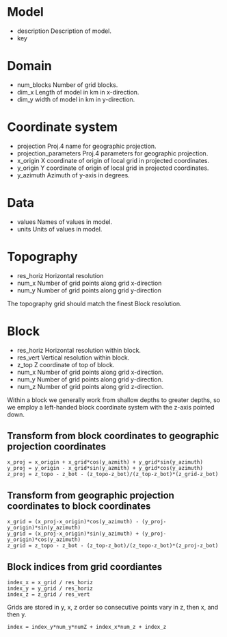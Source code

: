 # Model
* description Description of model.
* key 

# Domain
* num_blocks Number of grid blocks.
* dim_x Length of model in km in x-direction.
* dim_y width of model in km in y-direction.

# Coordinate system
* projection Proj.4 name for geographic projection.
* projection_parameters Proj.4 parameters for geographic projection.
* x_origin X coordinate of origin of local grid in projected coordinates.
* y_origin Y coordinate of origin of local grid in projected coordinates.
* y_azimuth Azimuth of y-axis in degrees.

# Data
* values Names of values in model.
* units Units of values in model.

# Topography
* res_horiz Horizontal resolution
* num_x Number of grid points along grid x-direction 
* num_y Number of grid points along grid y-direction

The topography grid should match the finest Block resolution.

# Block
* res_horiz Horizontal resolution within block.
* res_vert Vertical resolution within block.
* z_top Z coordinate of top of block.
* num_x Number of grid points along grid x-direction.
* num_y Number of grid points along grid y-direction.
* num_z Number of grid points along grid z-direction.

Within a block we generally work from shallow depths to greater
depths, so we employ a left-handed block coordinate system with the
z-axis pointed down.

## Transform from block coordinates to geographic projection coordinates
```
x_proj = x_origin + x_grid*cos(y_azmith) + y_grid*sin(y_azimuth)
y_proj = y_origin - x_grid*sin(y_azmith) + y_grid*cos(y_azimuth)
z_proj = z_topo - z_bot - (z_topo-z_bot)/(z_top-z_bot)*(z_grid-z_bot)
```

## Transform from geographic projection coordinates to block coordinates
```
x_grid = (x_proj-x_origin)*cos(y_azimuth) - (y_proj-y_origin)*sin(y_azimuth)
y_grid = (x_proj-x_origin)*sin(y_azimuth) + (y_proj-y_origin)*cos(y_azimuth)
z_grid = z_topo - z_bot - (z_top-z_bot)/(z_topo-z_bot)*(z_proj-z_bot)
```

## Block indices from grid coordiantes
```
index_x = x_grid / res_horiz
index_y = y_grid / res_horiz
index_z = z_grid / res_vert
```

Grids are stored in y, x, z order so consecutive points vary in z,
then x, and then y.
```
index = index_y*num_y*numZ + index_x*num_z + index_z
```
